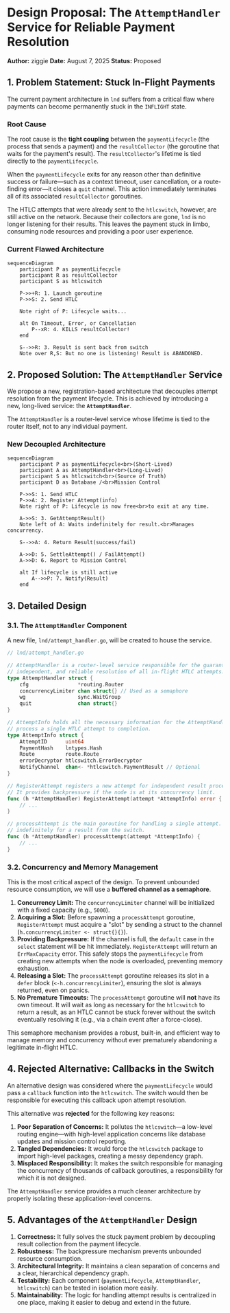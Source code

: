 # Design Proposal: The `AttemptHandler` Service for Reliable Payment Resolution

**Author:** ziggie
**Date:** August 7, 2025
**Status:** Proposed

## 1. Problem Statement: Stuck In-Flight Payments

The current payment architecture in `lnd` suffers from a critical flaw where payments can become permanently stuck in the `INFLIGHT` state.

### Root Cause

The root cause is the **tight coupling** between the `paymentLifecycle` (the process that sends a payment) and the `resultCollector` (the goroutine that waits for the payment's result). The `resultCollector`'s lifetime is tied directly to the `paymentLifecycle`.

When the `paymentLifecycle` exits for any reason other than definitive success or failure—such as a context timeout, user cancellation, or a route-finding error—it closes a `quit` channel. This action immediately terminates all of its associated `resultCollector` goroutines.

The HTLC attempts that were already sent to the `htlcswitch`, however, are still active on the network. Because their collectors are gone, `lnd` is no longer listening for their results. This leaves the payment stuck in limbo, consuming node resources and providing a poor user experience.

### Current Flawed Architecture

```mermaid
sequenceDiagram
    participant P as paymentLifecycle
    participant R as resultCollector
    participant S as htlcswitch

    P->>+R: 1. Launch goroutine
    P->>S: 2. Send HTLC

    Note right of P: Lifecycle waits...

    alt On Timeout, Error, or Cancellation
        P--xR: 4. KILLS resultCollector!
    end

    S-->>R: 3. Result is sent back from switch
    Note over R,S: But no one is listening! Result is ABANDONED.
```

## 2. Proposed Solution: The `AttemptHandler` Service

We propose a new, registration-based architecture that decouples attempt resolution from the payment lifecycle. This is achieved by introducing a new, long-lived service: the **`AttemptHandler`**.

The `AttemptHandler` is a router-level service whose lifetime is tied to the router itself, not to any individual payment.

### New Decoupled Architecture

```mermaid
sequenceDiagram
    participant P as paymentLifecycle<br>(Short-Lived)
    participant A as AttemptHandler<br>(Long-Lived)
    participant S as htlcswitch<br>(Source of Truth)
    participant D as Database /<br>Mission Control

    P->>S: 1. Send HTLC
    P->>A: 2. Register Attempt(info)
    Note right of P: Lifecycle is now free<br>to exit at any time.

    A->>S: 3. GetAttemptResult()
    Note left of A: Waits indefinitely for result.<br>Manages concurrency.

    S-->>A: 4. Return Result(success/fail)

    A->>D: 5. SettleAttempt() / FailAttempt()
    A->>D: 6. Report to Mission Control

    alt If lifecycle is still active
        A-->>P: 7. Notify(Result)
    end
```

## 3. Detailed Design

### 3.1. The `AttemptHandler` Component

A new file, `lnd/attempt_handler.go`, will be created to house the service.

```go
// lnd/attempt_handler.go

// AttemptHandler is a router-level service responsible for the guaranteed,
// independent, and reliable resolution of all in-flight HTLC attempts.
type AttemptHandler struct {
	cfg                *routing.Router
	concurrencyLimiter chan struct{} // Used as a semaphore
	wg                 sync.WaitGroup
	quit               chan struct{}
}

// AttemptInfo holds all the necessary information for the AttemptHandler to
// process a single HTLC attempt to completion.
type AttemptInfo struct {
	AttemptID      uint64
	PaymentHash    lntypes.Hash
	Route          route.Route
	errorDecryptor htlcswitch.ErrorDecryptor
	NotifyChannel  chan<- *htlcswitch.PaymentResult // Optional
}

// RegisterAttempt registers a new attempt for independent result processing.
// It provides backpressure if the node is at its concurrency limit.
func (h *AttemptHandler) RegisterAttempt(attempt *AttemptInfo) error {
    // ...
}

// processAttempt is the main goroutine for handling a single attempt. It waits
// indefinitely for a result from the switch.
func (h *AttemptHandler) processAttempt(attempt *AttemptInfo) {
    // ...
}
```

### 3.2. Concurrency and Memory Management

This is the most critical aspect of the design. To prevent unbounded resource consumption, we will use a **buffered channel as a semaphore**.

1.  **Concurrency Limit:** The `concurrencyLimiter` channel will be initialized with a fixed capacity (e.g., `5000`).
2.  **Acquiring a Slot:** Before spawning a `processAttempt` goroutine, `RegisterAttempt` must acquire a "slot" by sending a struct to the channel (`h.concurrencyLimiter <- struct{}{}`).
3.  **Providing Backpressure:** If the channel is full, the `default` case in the `select` statement will be hit immediately. `RegisterAttempt` will return an `ErrMaxCapacity` error. This safely stops the `paymentLifecycle` from creating new attempts when the node is overloaded, preventing memory exhaustion.
4.  **Releasing a Slot:** The `processAttempt` goroutine releases its slot in a `defer` block (`<-h.concurrencyLimiter`), ensuring the slot is always returned, even on panics.
5.  **No Premature Timeouts:** The `processAttempt` goroutine will **not** have its own timeout. It will wait as long as necessary for the `htlcswitch` to return a result, as an HTLC cannot be stuck forever without the switch eventually resolving it (e.g., via a chain event after a force-close).

This semaphore mechanism provides a robust, built-in, and efficient way to manage memory and concurrency without ever prematurely abandoning a legitimate in-flight HTLC.

## 4. Rejected Alternative: Callbacks in the Switch

An alternative design was considered where the `paymentLifecycle` would pass a `callback` function into the `htlcswitch`. The switch would then be responsible for executing this callback upon attempt resolution.

This alternative was **rejected** for the following key reasons:

1.  **Poor Separation of Concerns:** It pollutes the `htlcswitch`—a low-level routing engine—with high-level application concerns like database updates and mission control reporting.
2.  **Tangled Dependencies:** It would force the `htlcswitch` package to import high-level packages, creating a messy dependency graph.
3.  **Misplaced Responsibility:** It makes the switch responsible for managing the concurrency of thousands of callback goroutines, a responsibility for which it is not designed.

The `AttemptHandler` service provides a much cleaner architecture by properly isolating these application-level concerns.

## 5. Advantages of the `AttemptHandler` Design

1.  **Correctness:** It fully solves the stuck payment problem by decoupling result collection from the payment lifecycle.
2.  **Robustness:** The backpressure mechanism prevents unbounded resource consumption.
3.  **Architectural Integrity:** It maintains a clean separation of concerns and a clear, hierarchical dependency graph.
4.  **Testability:** Each component (`paymentLifecycle`, `AttemptHandler`, `htlcswitch`) can be tested in isolation more easily.
5.  **Maintainability:** The logic for handling attempt results is centralized in one place, making it easier to debug and extend in the future.
